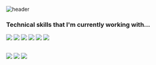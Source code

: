 ![header](https://capsule-render.vercel.app/api?type=transparent&color=gradient&height=300&section=header&text=Joonyeon%20Hwang&fontSize=70&fontAlignY=40&animation=twinkling)

<h3 align="flex-start">Technical skills that I'm currently working with...</h3>   
<div align="flex-start">  
<img src="https://img.shields.io/badge/html-E34F26?style=for-the-badge&logo=html5&logoColor=white">
<img src="https://img.shields.io/badge/css-1572B6?style=for-the-badge&logo=css3&logoColor=white">
<img src="https://img.shields.io/badge/javascript-F7DF1E?style=for-the-badge&logo=javascript&logoColor=black">
<img src="https://img.shields.io/badge/python-3776AB?style=for-the-badge&logo=python&logoColor=white">
<img src="https://img.shields.io/badge/react-61DAFB?style=for-the-badge&logo=react&logoColor=black">  
<img src="https://img.shields.io/badge/amazon aws-FC4C02?style=for-the-badge&logo=amazonaws&logoColor=white">
<div/>

<br>
  
<img src="https://img.shields.io/badge/-Slack-4A154B?logo=slack&logoColor=white&style=for-the-badge"/> <img src="https://img.shields.io/badge/-Figma-F24E1E?logo=Figma&logoColor=white&style=for-the-badge"/> <img src="https://img.shields.io/badge/-Notion-38B2AC?logo=Notion&logoColor=white&style=for-the-badge"/>  
  
</div>
